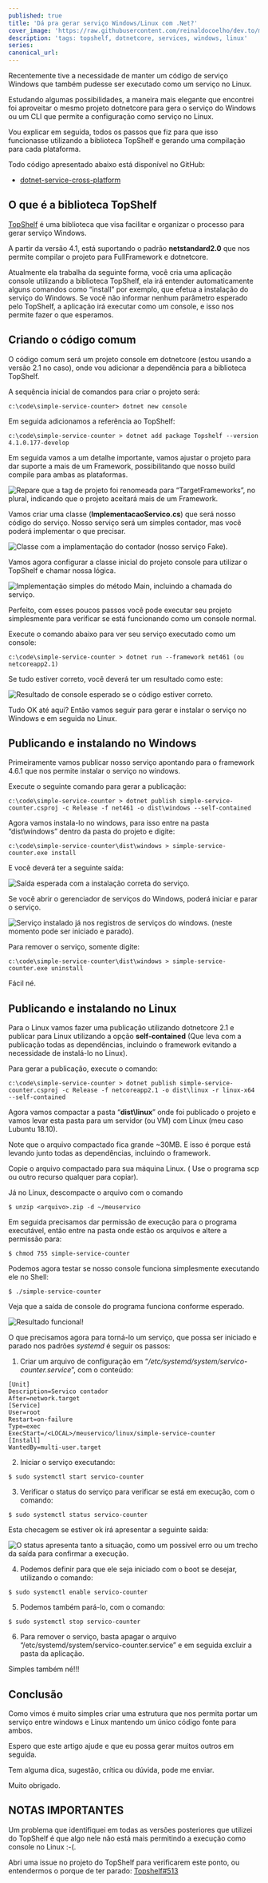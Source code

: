 ```yaml
---
published: true
title: 'Dá pra gerar serviço Windows/Linux com .Net?'
cover_image: 'https://raw.githubusercontent.com/reinaldocoelho/dev.to/main/blog-posts/da-pra-gerar-servico-windows-linux-com-dotnet/assets/topshelf.png'
description: 'tags: topshelf, dotnetcore, services, windows, linux'
series:
canonical_url:
---
```


Recentemente tive a necessidade de manter um código de serviço Windows que também pudesse ser executado como um serviço no Linux.

Estudando algumas possibilidades, a maneira mais elegante que encontrei foi aproveitar o mesmo projeto dotnetcore para gera o serviço do Windows ou um CLI que permite a configuração como serviço no Linux.

Vou explicar em seguida, todos os passos que fiz para que isso funcionasse utilizando a biblioteca TopShelf e gerando uma compilação para cada plataforma.

Todo código apresentado abaixo está disponível no GitHub:

- [dotnet-service-cross-platform](https://github.com/reinaldocoelho/dotnet-service-cross-platform)

## O que é a biblioteca TopShelf

[TopShelf](http://topshelf-project.com/) é uma biblioteca que visa facilitar e organizar o processo para gerar serviço Windows.

A partir da versão 4.1, está suportando o padrão **netstandard2.0** que nos permite compilar o projeto para FullFramework e dotnetcore.

Atualmente ela trabalha da seguinte forma, você cria uma aplicação console utilizando a biblioteca TopShelf, ela irá entender automaticamente alguns comandos como “install” por exemplo, que efetua a instalação do serviço do Windows. Se você não informar nenhum parâmetro esperado pelo TopShelf, a aplicação irá executar como um console, e isso nos permite fazer o que esperamos.

## Criando o código comum

O código comum será um projeto console em dotnetcore (estou usando a versão 2.1 no caso), onde vou adicionar a dependência para a biblioteca TopShelf.

A sequência inicial de comandos para criar o projeto será:

```
c:\code\simple-service-counter> dotnet new console
```

Em seguida adicionamos a referência ao TopShelf:

```
c:\code\simple-service-counter > dotnet add package Topshelf --version 4.1.0.177-develop
```

Em seguida vamos a um detalhe importante, vamos ajustar o projeto para dar suporte a mais de um Framework, possibilitando que nosso build compile para ambas as plataformas.

![Repare que a tag de projeto foi renomeada para “TargetFrameworks”, no plural, indicando que o projeto aceitará mais de um Framework.](./assets/image1.png 'Repare que a tag de projeto foi renomeada para “TargetFrameworks”, no plural, indicando que o projeto aceitará mais de um Framework.')

Vamos criar uma classe (**ImplementacaoServico.cs**) que será nosso código do serviço. Nosso serviço será um simples contador, mas você poderá implementar o que precisar.

![Classe com a implamentação do contador (nosso serviço Fake).](./assets/image2.png 'Classe com a implamentação do contador (nosso serviço Fake).')

Vamos agora configurar a classe inicial do projeto console para utilizar o TopShelf e chamar nossa lógica.

![Implementação simples do método Main, incluindo a chamada do serviço.](./assets/image3.png 'Implementação simples do método Main, incluindo a chamada do serviço.')

Perfeito, com esses poucos passos você pode executar seu projeto simplesmente para verificar se está funcionando como um console normal.

Execute o comando abaixo para ver seu serviço executado como um console:

```
c:\code\simple-service-counter > dotnet run --framework net461 (ou netcoreapp2.1)
```

Se tudo estiver correto, você deverá ter um resultado como este:

![Resultado de console esperado se o código estiver correto.](./assets/image4.png 'Resultado de console esperado se o código estiver correto.')

Tudo OK até aqui? Então vamos seguir para gerar e instalar o serviço no Windows e em seguida no Linux.

## Publicando e instalando no Windows

Primeiramente vamos publicar nosso serviço apontando para o framework 4.6.1 que nos permite instalar o serviço no windows.

Execute o seguinte comando para gerar a publicação:

```
c:\code\simple-service-counter > dotnet publish simple-service-counter.csproj -c Release -f net461 -o dist\windows --self-contained
```

Agora vamos instala-lo no windows, para isso entre na pasta “dist\windows” dentro da pasta do projeto e digite:

```
c:\code\simple-service-counter\dist\windows > simple-service-counter.exe install
```

E você deverá ter a seguinte saída:

![Saída esperada com a instalação correta do serviço.](./assets/image5.png 'Saída esperada com a instalação correta do serviço.')

Se você abrir o gerenciador de serviços do Windows, poderá iniciar e parar o serviço.

![Serviço instalado já nos registros de serviços do windows. (neste momento pode ser iniciado e parado).](./assets/image6.png 'Serviço instalado já nos registros de serviços do windows. (neste momento pode ser iniciado e parado).')

Para remover o serviço, somente digite:

```
c:\code\simple-service-counter\dist\windows > simple-service-counter.exe uninstall
```

Fácil né.

## Publicando e instalando no Linux

Para o Linux vamos fazer uma publicação utilizando dotnetcore 2.1 e publicar para Linux utilizando a opção **self-contained** (Que leva com a publicação todas as dependências, incluindo o framework evitando a necessidade de instalá-lo no Linux).

Para gerar a publicação, execute o comando:

```
c:\code\simple-service-counter > dotnet publish simple-service-counter.csproj -c Release -f netcoreapp2.1 -o dist\linux -r linux-x64 --self-contained
```

Agora vamos compactar a pasta “**dist\linux**” onde foi publicado o projeto e vamos levar esta pasta para um servidor (ou VM) com Linux (meu caso Lubuntu 18.10).

Note que o arquivo compactado fica grande ~30MB. E isso é porque está levando junto todas as dependências, incluindo o framework.

Copie o arquivo compactado para sua máquina Linux. ( Use o programa scp ou outro recurso qualquer para copiar).

Já no Linux, descompacte o arquivo com o comando

```
$ unzip <arquivo>.zip -d ~/meuservico
```

Em seguida precisamos dar permissão de execução para o programa executável, então entre na pasta onde estão os arquivos e altere a permissão para:

```
$ chmod 755 simple-service-counter
```

Podemos agora testar se nosso console funciona simplesmente executando ele no Shell:

```
$ ./simple-service-counter
```

Veja que a saída de console do programa funciona conforme esperado.

![Resultado funcional!](./assets/image7.png 'Resultado funcional!')

O que precisamos agora para torná-lo um serviço, que possa ser iniciado e parado nos padrões _systemd_ é seguir os passos:

1. Criar um arquivo de configuração em “_/etc/systemd/system/servico-counter.service_”, com o conteúdo:

```
[Unit]
Description=Servico contador
After=network.target
[Service]
User=root
Restart=on-failure
Type=exec
ExecStart=/<LOCAL>/meuservico/linux/simple-service-counter
[Install]
WantedBy=multi-user.target
```

2. Iniciar o serviço executando:

```
$ sudo systemctl start servico-counter
```

3. Verificar o status do serviço para verificar se está em execução, com o comando:

```
$ sudo systemctl status servico-counter
```

Esta checagem se estiver ok irá apresentar a seguinte saida:

![O status apresenta tanto a situação, como um possível erro ou um trecho da saída para confirmar a execução.](./assets/image8.png 'O status apresenta tanto a situação, como um possível erro ou um trecho da saída para confirmar a execução.')

4. Podemos definir para que ele seja iniciado com o boot se desejar, utilizando o comando:

```
$ sudo systemctl enable servico-counter
```

5. Podemos também pará-lo, com o comando:

```
$ sudo systemctl stop servico-counter
```

6. Para remover o serviço, basta apagar o arquivo “/etc/systemd/system/servico-counter.service” e em seguida excluir a pasta da aplicação.

Simples também né!!!

## Conclusão

Como vimos é muito simples criar uma estrutura que nos permita portar um serviço entre windows e Linux mantendo um único código fonte para ambos.

Espero que este artigo ajude e que eu possa gerar muitos outros em seguida.

Tem alguma dica, sugestão, crítica ou dúvida, pode me enviar.

Muito obrigado.

## NOTAS IMPORTANTES

Um problema que identifiquei em todas as versões posteriores que utilizei do TopShelf é que algo nele não está mais permitindo a execução como console no Linux :-(.

Abri uma issue no projeto do TopShelf para verificarem este ponto, ou entendermos o porque de ter parado:
[Topshelf#513](https://github.com/Topshelf/Topshelf/issues/513)
